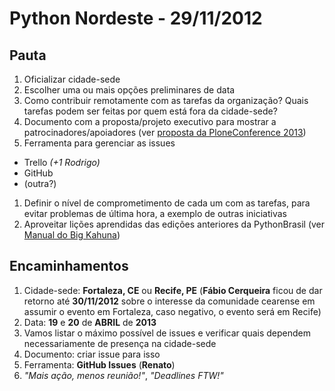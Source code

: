 # Python Nordeste - 29/11/2012

## Pauta

1. Oficializar cidade-sede
1. Escolher uma ou mais opções preliminares de data
1. Como contribuir remotamente com as tarefas da organização? Quais tarefas podem ser feitas por quem está fora da cidade-sede?
1. Documento com a proposta/projeto executivo para mostrar a patrocinadores/apoiadores (ver [proposta da PloneConference 2013](https://plone.org/events/conferences/plone-conference-2013/proposals/brasilia-brazil/brasilia-plone-conference-2013-proposal/view))
1. Ferramenta para gerenciar as issues
  - Trello _(+1 Rodrigo)_
  - GitHub
  - (outra?)
1. Definir o nível de comprometimento de cada um com as tarefas, para evitar problemas de última hora, a exemplo de outras iniciativas
1. Aproveitar lições aprendidas das edições anteriores da PythonBrasil (ver [Manual do Big Kahuna](https://manual-do-big-kahuna.readthedocs.org/en/latest/))

## Encaminhamentos

1. Cidade-sede: **Fortaleza, CE** ou **Recife, PE**  (**Fábio Cerqueira** ficou de dar retorno até **30/11/2012** sobre o interesse da comunidade cearense em assumir o evento em Fortaleza, caso negativo, o evento será em Recife)
1. Data: **19** e **20** de **ABRIL** de **2013**
1. Vamos listar o máximo possível de issues e verificar quais dependem necessariamente 
de presença na cidade-sede
1. Documento: criar issue para isso
1. Ferramenta: **GitHub Issues** (**Renato**)
1. *"Mais ação, menos reunião!"*, *"Deadlines FTW!"*
